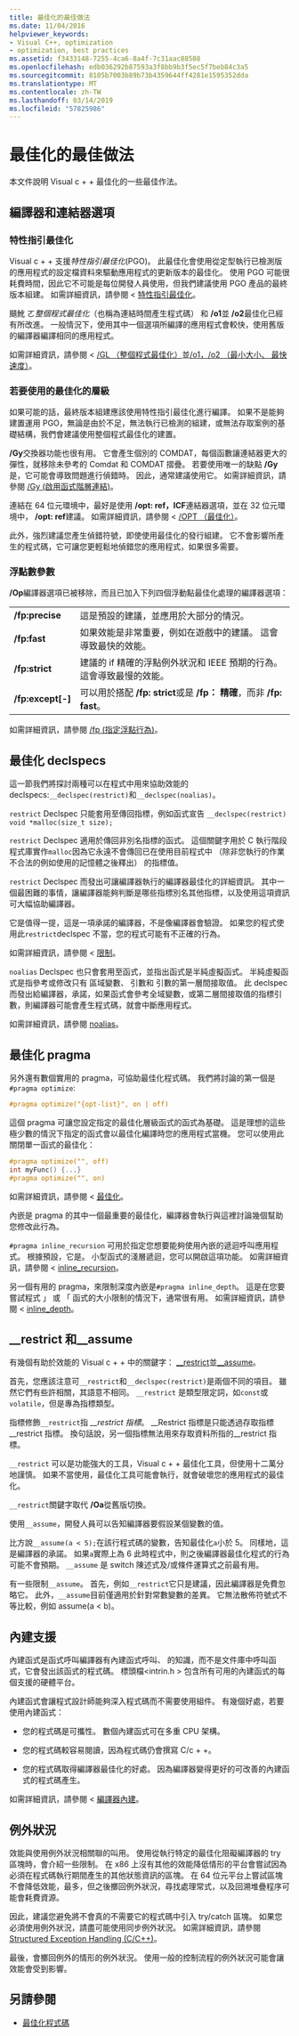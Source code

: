 ```yaml
---
title: 最佳化的最佳做法
ms.date: 11/04/2016
helpviewer_keywords:
- Visual C++, optimization
- optimization, best practices
ms.assetid: f3433148-7255-4ca6-8a4f-7c31aac88508
ms.openlocfilehash: edb036292b87593a3f8bb9b3f5ec5f7beb84c3a5
ms.sourcegitcommit: 8105b7003b89b73b4359644ff4281e1595352dda
ms.translationtype: MT
ms.contentlocale: zh-TW
ms.lasthandoff: 03/14/2019
ms.locfileid: "57825986"
---
```

# <a name="optimization-best-practices"></a>最佳化的最佳做法

本文件說明 Visual c + + 最佳化的一些最佳作法。

## <a name="compiler-and-linker-options"></a>編譯器和連結器選項

### <a name="profile-guided-optimization"></a>特性指引最佳化

Visual c + + 支援*特性指引最佳化*(PGO)。 此最佳化會使用從定型執行已檢測版的應用程式的設定檔資料來驅動應用程式的更新版本的最佳化。 使用 PGO 可能很耗費時間，因此它不可能是每位開發人員使用，但我們建議使用 PGO 產品的最終版本組建。 如需詳細資訊，請參閱 <<c0> [ 特性指引最佳化](profile-guided-optimizations.md)。

颾魤 ㄛ*整個程式最佳化*（也稱為連結時間產生程式碼） 和 **/o1**並 **/o2**最佳化已經有所改進。 一般情況下，使用其中一個選項所編譯的應用程式會較快，使用舊版的編譯器編譯相同的應用程式。

如需詳細資訊，請參閱 < [/GL （整個程式最佳化）](reference/gl-whole-program-optimization.md)並[/o1，/o2 （最小大小、 最快速度）](reference/o1-o2-minimize-size-maximize-speed.md)。

### <a name="which-level-of-optimization-to-use"></a>若要使用的最佳化的層級

如果可能的話，最終版本組建應該使用特性指引最佳化進行編譯。 如果不是能夠建置運用 PGO，無論是由於不足，無法執行已檢測的組建，或無法存取案例的基礎結構，我們會建議使用整個程式最佳化的建置。

**/Gy**交換器功能也很有用。 它會產生個別的 COMDAT，每個函數讓連結器更大的彈性，就移除未參考的 Comdat 和 COMDAT 摺疊。 若要使用唯一的缺點 **/Gy**是，它可能會導致問題進行偵錯時。 因此，通常建議使用它。 如需詳細資訊，請參閱 [/Gy (啟用函式階層連結)](reference/gy-enable-function-level-linking.md)。

連結在 64 位元環境中，最好是使用 **/opt: ref，ICF**連結器選項，並在 32 位元環境中， **/opt: ref**建議。 如需詳細資訊，請參閱 < [/OPT （最佳化）](reference/opt-optimizations.md)。

此外，強烈建議您產生偵錯符號，即使使用最佳化的發行組建。 它不會影響所產生的程式碼，它可讓您更輕鬆地偵錯您的應用程式，如果很多需要。

### <a name="floating-point-switches"></a>浮點數參數

**/Op**編譯器選項已被移除，而且已加入下列四個浮動點最佳化處理的編譯器選項：

|||
|-|-|
|**/fp:precise**|這是預設的建議，並應用於大部分的情況。|
|**/fp:fast**|如果效能是非常重要，例如在遊戲中的建議。 這會導致最快的效能。|
|**/fp:strict**|建議的 if 精確的浮點例外狀況和 IEEE 預期的行為。 這會導致最慢的效能。|
|**/fp:except[-]**|可以用於搭配 **/fp: strict**或是 **/fp： 精確**，而非 **/fp: fast**。|

如需詳細資訊，請參閱 [/fp (指定浮點行為)](reference/fp-specify-floating-point-behavior.md)。

## <a name="optimization-declspecs"></a>最佳化 declspecs

這一節我們將探討兩種可以在程式中用來協助效能的 declspecs:`__declspec(restrict)`和`__declspec(noalias)`。

`restrict` Declspec 只能套用至傳回指標，例如函式宣告 `__declspec(restrict) void *malloc(size_t size);`

`restrict` Declspec 適用於傳回非別名指標的函式。 這個關鍵字用於 C 執行階段程式庫實作`malloc`因為它永遠不會傳回已在使用目前程式中 （除非您執行的作業不合法的例如使用的記憶體之後釋出） 的指標值。

`restrict` Declspec 而發出可讓編譯器執行的編譯器最佳化的詳細資訊。 其中一個最困難的事情，讓編譯器能夠判斷是哪些指標別名其他指標，以及使用這項資訊可大幅協助編譯器。

它是值得一提，這是一項承諾的編譯器，不是像編譯器會驗證。 如果您的程式使用此`restrict`declspec 不當，您的程式可能有不正確的行為。

如需詳細資訊，請參閱 <<c0> [ 限制](../cpp/restrict.md)。

`noalias` Declspec 也只會套用至函式，並指出函式是半純虛擬函式。 半純虛擬函式是指參考或修改只有 區域變數、 引數和 引數的第一層間接取值。 此 declspec 而發出給編譯器，承諾，如果函式會參考全域變數，或第二層間接取值的指標引數，則編譯器可能會產生程式碼，就會中斷應用程式。

如需詳細資訊，請參閱 [noalias](../cpp/noalias.md)。

## <a name="optimization-pragmas"></a>最佳化 pragma

另外還有數個實用的 pragma，可協助最佳化程式碼。 我們將討論的第一個是`#pragma optimize`:

```cpp
#pragma optimize("{opt-list}", on | off)
```

這個 pragma 可讓您設定指定的最佳化層級函式的函式為基礎。 這是理想的這些極少數的情況下指定的函式會以最佳化編譯時您的應用程式當機。 您可以使用此關閉單一函式的最佳化：

```cpp
#pragma optimize("", off)
int myFunc() {...}
#pragma optimize("", on)
```

如需詳細資訊，請參閱 <<c0> [ 最佳化](../preprocessor/optimize.md)。

內嵌是 pragma 的其中一個最重要的最佳化，編譯器會執行與這裡討論幾個幫助您修改此行為。

`#pragma inline_recursion` 可用於指定您想要能夠使用內嵌的遞迴呼叫應用程式。 根據預設，它是。 小型函式的淺層遞迴，您可以開啟這項功能。 如需詳細資訊，請參閱 < [inline_recursion](../preprocessor/inline-recursion.md)。

另一個有用的 pragma，來限制深度內嵌是`#pragma inline_depth`。 這是在您要嘗試程式 」 或 「 函式的大小限制的情況下，通常很有用。 如需詳細資訊，請參閱 < [inline_depth](../preprocessor/inline-depth.md)。

## <a name="restrict-and-assume"></a>__restrict 和\__assume

有幾個有助於效能的 Visual c + + 中的關鍵字： [__restrict](../cpp/extension-restrict.md)並[__assume](../intrinsics/assume.md)。

首先，您應該注意可`__restrict`和`__declspec(restrict)`是兩個不同的項目。 雖然它們有些許相關，其語意不相同。 `__restrict` 是類型限定詞，如`const`或`volatile`，但是專為指標類型。

指標修飾`__restrict`指 *__restrict 指標*。 __Restrict 指標是只能透過存取指標\__restrict 指標。 換句話說，另一個指標無法用來存取資料所指的\__restrict 指標。

`__restrict` 可以是功能強大的工具，Visual c + + 最佳化工具，但使用十二萬分地謹慎。 如果不當使用，最佳化工具可能會執行，就會破壞您的應用程式的最佳化。

`__restrict`關鍵字取代 **/Oa**從舊版切換。

使用`__assume`，開發人員可以告知編譯器要假設某個變數的值。

比方說`__assume(a < 5);`在該行程式碼的變數，告知最佳化`a`小於 5。 同樣地，這是編譯器的承諾。 如果`a`實際上為 6 此時程式中，則之後編譯器最佳化程式的行為可能不會預期。 `__assume` 是 switch 陳述式及/或條件運算式之前最有用。

有一些限制`__assume`。 首先，例如`__restrict`它只是建議，因此編譯器是免費忽略它。 此外，`__assume`目前僅適用於針對常數變數的差異。 它無法散佈符號式不等比較，例如 assume(a < b)。

## <a name="intrinsic-support"></a>內建支援

內建函式是函式呼叫編譯器有內建函式呼叫、 的知識，而不是文件庫中呼叫函式，它會發出該函式的程式碼。 標頭檔\<intrin.h > 包含所有可用的內建函式的每個支援的硬體平台。

內建函式會讓程式設計師能夠深入程式碼而不需要使用組件。 有幾個好處，若要使用內建函式：

- 您的程式碼是可攜性。 數個內建函式可在多重 CPU 架構。

- 您的程式碼較容易閱讀，因為程式碼仍會撰寫 C/c + +。

- 您的程式碼取得編譯器最佳化的好處。 因為編譯器變得更好的可改善的內建函式的程式碼產生。

如需詳細資訊，請參閱 <<c0> [ 編譯器內建](../intrinsics/compiler-intrinsics.md)。

## <a name="exceptions"></a>例外狀況

效能與使用例外狀況相關聯的叫用。 使用從執行特定的最佳化阻礙編譯器的 try 區塊時，會介紹一些限制。 在 x86 上沒有其他的效能降低情形的平台會嘗試因為必須在程式碼執行期間產生的其他狀態資訊的區塊。 在 64 位元平台上嘗試區塊不會降低效能，最多，但之後擲回例外狀況，尋找處理常式，以及回溯堆疊程序可能會耗費資源。

因此，建議您避免將不會真的不需要它的程式碼中引入 try/catch 區塊。 如果您必須使用例外狀況，請盡可能使用同步例外狀況。 如需詳細資訊，請參閱 [Structured Exception Handling (C/C++)](../cpp/structured-exception-handling-c-cpp.md)。

最後，會擲回例外的情形的例外狀況。 使用一般的控制流程的例外狀況可能會讓效能會受到影響。

## <a name="see-also"></a>另請參閱

- [最佳化程式碼](optimizing-your-code.md)
